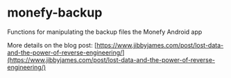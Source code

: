 # monefy-backup
Functions for manipulating the backup files the Monefy Android app

More details on the blog post: [https://www.jibbyjames.com/post/lost-data-and-the-power-of-reverse-engineering/](https://www.jibbyjames.com/post/lost-data-and-the-power-of-reverse-engineering/)